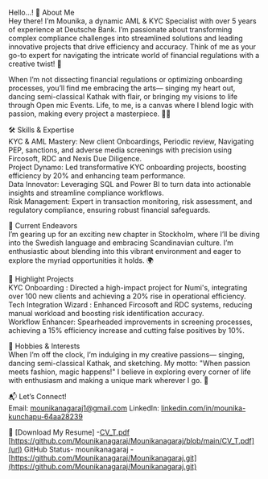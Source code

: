 Hello...!
 🚀 About Me  
Hey there! I’m Mounika, a dynamic AML & KYC Specialist with over 5 years of experience at Deutsche Bank. I’m passionate about transforming complex compliance challenges into streamlined solutions and leading innovative projects that drive efficiency and accuracy. Think of me as your go-to expert for navigating the intricate world of financial regulations with a creative twist! 🌟

When I’m not dissecting financial regulations or optimizing onboarding processes, you’ll find me embracing the arts— singing my heart out, dancing semi-classical Kathak with flair, or bringing my visions to life through Open mic Events. Life, to me, is a canvas where I blend logic with passion, making every project a masterpiece. 🎨🎶

🛠️ Skills & Expertise  
KYC & AML Mastery: New client Onboardings, Periodic review, Navigating PEP, sanctions, and adverse media screenings with precision using Fircosoft, RDC and Nexis Due Diligence.  
Project Dynamo: Led transformative KYC onboarding projects, boosting efficiency by 20% and enhancing team performance.  
Data Innovator: Leveraging SQL and Power BI to turn data into actionable insights and streamline compliance workflows.  
Risk Management: Expert in transaction monitoring, risk assessment, and regulatory compliance, ensuring robust financial safeguards.

 🌟 Current Endeavors  
I’m gearing up for an exciting new chapter in Stockholm, where I’ll be diving into the Swedish language and embracing Scandinavian culture. I’m enthusiastic about blending into this vibrant environment and eager to explore the myriad opportunities it holds. 🌍

🌈 Highlight Projects  
KYC Onboarding : Directed a high-impact project for Numi's, integrating over 100 new clients and achieving a 20% rise in operational efficiency.  
Tech Integration Wizard : Enhanced Fircosoft and RDC systems, reducing manual workload and boosting risk identification accuracy.  
Workflow Enhancer: Spearheaded improvements in screening processes, achieving a 15% efficiency increase and cutting false positives by 10%.

🎉 Hobbies & Interests  
When I’m off the clock, I’m indulging in my creative passions— singing, dancing semi-classical Kathak, and sketching. My motto: "When passion meets fashion, magic happens!" I believe in exploring every corner of life with enthusiasm and making a unique mark wherever I go. 💫

 📬 Let’s Connect!  
Email: mounikanagaraj1@gmail.com 
LinkedIn: [linkedin.com/in/mounika-kunchapu-64aa28239](url)

 📂 [Download My Resume] -[CV_T.pdf](url)
[https://github.com/Mounikanagaraj/Mounikanagaraj/blob/main/CV_T.pdf](url)
 GitHub Status- 
 mounikanagaraj - [https://github.com/Mounikanagaraj/Mounikanagaraj.git](https://github.com/Mounikanagaraj/Mounikanagaraj.git)

